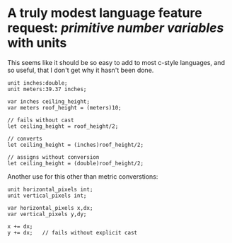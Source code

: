 #  A truly modest language feature request: *primitive number variables* with units

This seems like it should be so easy to add to most c-style languages, and so useful, that I don't get why it hasn't been done.

```
unit inches:double;
unit meters:39.37 inches;

var inches ceiling_height;
var meters roof_height = (meters)10;

// fails without cast
let ceiling_height = roof_height/2; 

// converts
let ceiling_height = (inches)roof_height/2;

// assigns without conversion
let ceiling_height = (double)roof_height/2;
```
Another use for this other than metric converstions:
```
unit horizontal_pixels int;
unit vertical_pixels int;

var horizontal_pixels x,dx;
var vertical_pixels y,dy;

x += dx;
y += dx;   // fails without explicit cast
```
